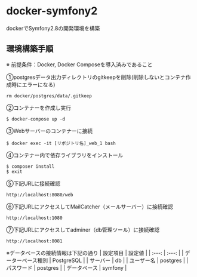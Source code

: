 # docker-symfony2
dockerでSymfony2.8の開発環境を構築

## 環境構築手順
※ 前提条件：Docker, Docker Composeを導入済みであること

①postgresデータ出力ディレクトリのgitkeepを削除(削除しないとコンテナ作成時にエラーになる)
```
rm docker/postgres/data/.gitkeep
```

②コンテナーを作成し実行
```
$ docker-compose up -d
```

③Webサーバーのコンテナーに接続
```
$ docker exec -it [リポジトリ名]_web_1 bash
```

④コンテナー内で依存ライブラリをインストール
```
$ composer install
$ exit
```

⑤下記URLに接続確認
```
http://localhost:8080/web
```

⑥下記URLにアクセスしてMailCatcher（メールサーバー）に接続確認
```
http://localhost:1080
```

⑦下記URLにアクセスしてadminer（db管理ツール）に接続確認
```
http://localhost:8081
```
※データベースの接続情報は下記の通り
| 設定項目 | 設定値 |
| :---: | :---: |
| データーベース種別 | PostgreSQL |
| サーバー | db |
| ユーザー名 | postgres |
| パスワード | postgres |
| データベース | symfony |

